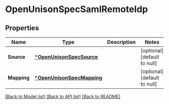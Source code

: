 # OpenUnisonSpecSamlRemoteIdp

## Properties
Name | Type | Description | Notes
------------ | ------------- | ------------- | -------------
**Source** | [***OpenUnisonSpecSource**](OpenUnison_spec_source.md) |  | [optional] [default to null]
**Mapping** | [***OpenUnisonSpecMapping**](OpenUnison_spec_mapping.md) |  | [optional] [default to null]

[[Back to Model list]](../README.md#documentation-for-models) [[Back to API list]](../README.md#documentation-for-api-endpoints) [[Back to README]](../README.md)

